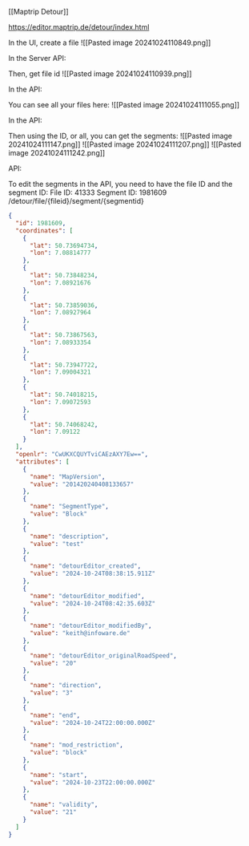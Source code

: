 [[Maptrip Detour]]

https://editor.maptrip.de/detour/index.html

In the UI, create a file 
![[Pasted image 20241024110849.png]]

In the Server API:

Then, get file id 
![[Pasted image 20241024110939.png]]

In the API:

You can see all your files here:
![[Pasted image 20241024111055.png]]

In the API:

Then using the ID, or all, you can get the segments: 
![[Pasted image 20241024111147.png]]
![[Pasted image 20241024111207.png]]
![[Pasted image 20241024111242.png]]

API:

To edit the segments in the API, you need to have the file ID and the segment ID: 
File ID: 41333
Segment ID: 1981609
/detour/file/{fileid}/segment/{segmentid}
```json
{
  "id": 1981609,
  "coordinates": [
    {
      "lat": 50.73694734,
      "lon": 7.08814777
    },
    {
      "lat": 50.73848234,
      "lon": 7.08921676
    },
    {
      "lat": 50.73859036,
      "lon": 7.08927964
    },
    {
      "lat": 50.73867563,
      "lon": 7.08933354
    },
    {
      "lat": 50.73947722,
      "lon": 7.09004321
    },
    {
      "lat": 50.74018215,
      "lon": 7.09072593
    },
    {
      "lat": 50.74068242,
      "lon": 7.09122
    }
  ],
  "openlr": "CwUKXCQUYTviCAEzAXY7Ew==",
  "attributes": [
    {
      "name": "MapVersion",
      "value": "201420240408133657"
    },
    {
      "name": "SegmentType",
      "value": "Block"
    },
    {
      "name": "description",
      "value": "test"
    },
    {
      "name": "detourEditor_created",
      "value": "2024-10-24T08:38:15.911Z"
    },
    {
      "name": "detourEditor_modified",
      "value": "2024-10-24T08:42:35.603Z"
    },
    {
      "name": "detourEditor_modifiedBy",
      "value": "keith@infoware.de"
    },
    {
      "name": "detourEditor_originalRoadSpeed",
      "value": "20"
    },
    {
      "name": "direction",
      "value": "3"
    },
    {
      "name": "end",
      "value": "2024-10-24T22:00:00.000Z"
    },
    {
      "name": "mod_restriction",
      "value": "block"
    },
    {
      "name": "start",
      "value": "2024-10-23T22:00:00.000Z"
    },
    {
      "name": "validity",
      "value": "21"
    }
  ]
}
```
